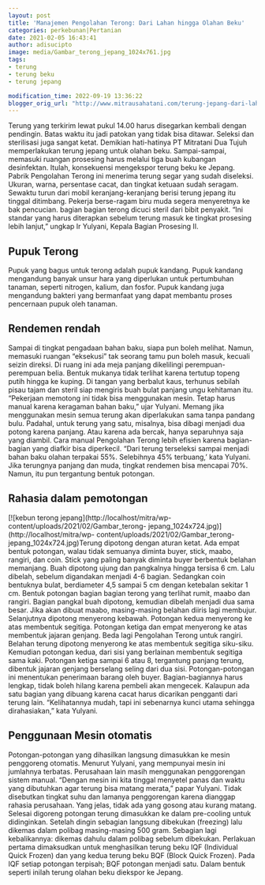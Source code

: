 ```yaml
---
layout: post
title: 'Manajemen Pengolahan Terong: Dari Lahan hingga Olahan Beku'
categories: perkebunan|Pertanian
date: 2021-02-05 16:43:41
author: adisucipto
image: media/Gambar_terong_jepang_1024x761.jpg
tags:
- terung
- terung beku
- terung jepang

modification_time: 2022-09-19 13:36:22
blogger_orig_url: "http://www.mitrausahatani.com/terung-jepang-dari-lahan-hingga.html"
---
```


Terung yang terkirim lewat pukul 14.00 harus disegarkan kembali dengan
pendingin. Batas waktu itu jadi patokan yang tidak bisa ditawar. Seleksi dan
sterilisasi juga sangat ketat. Demikian hati-hatinya PT Mitratani Dua Tujuh
memperlakukan terung jepang untuk olahan beku. Sampai-sampai, memasuki ruangan
prosesing harus melalui tiga buah kubangan desinfektan. Itulah, konsekuensi
mengekspor terung beku ke Jepang. Pabrik Pengolahan Terong ini menerima terung
segar yang sudah diseleksi. Ukuran, warna, persentase cacat, dan tingkat
ketuaan sudah seragam. Sewaktu turun dari mobil keranjang-keranjang berisi
terung jepang itu tinggal ditimbang. Pekerja berse-ragam biru muda segera
menyeretnya ke bak pencucian. bagian bagian terong dicuci steril dari bibit
penyakit. “Ini standar yang harus diterapkan sebelum terung masuk ke tingkat
prosesing lebih lanjut,” ungkap Ir Yulyani, Kepala Bagian Prosesing II.

## Pupuk Terong

Pupuk yang bagus untuk terong adalah pupuk kandang. Pupuk kandang mengandung
banyak unsur hara yang diperlukan untuk pertumbuhan tanaman, seperti nitrogen,
kalium, dan fosfor. Pupuk kandang juga mengandung bakteri yang bermanfaat yang
dapat membantu proses pencernaan pupuk oleh tanaman.

## Rendemen rendah

Sampai di tingkat pengadaan bahan baku, siapa pun boleh melihat. Namun,
memasuki ruangan “eksekusi” tak seorang tamu pun boleh masuk, kecuali seizin
direksi. Di ruang ini ada meja panjang dikelilingi perempuan-perempuan belia.
Bentuk mukanya tidak terlihat karena tertutup topeng putih hingga ke kuping.
Di tangan yang berbalut kaus, terhunus sebilah pisau tajam dan steril siap
mengiris buah bulat panjang ungu kehitaman itu. “Pekerjaan memotong ini tidak
bisa menggunakan mesin. Tetap harus manual karena keragaman bahan baku,” ujar
Yulyani. Memang jika menggunakan mesin semua terung akan diperlakukan sama
tanpa pandang bulu. Padahal, untuk terung yang satu, misalnya, bisa dibagi
menjadi dua potong karena panjang. Atau karena ada bercak, hanya separuhnya
saja yang diambil. Cara manual Pengolahan Terong lebih efisien karena bagian-
bagian yang diafkir bisa diperkecil. “Dari terung terseleksi sampai menjadi
bahan baku olahan terpakai 55%. Selebihnya 45% terbuang,’ kata Yulyani. Jika
terungnya panjang dan muda, tingkat rendemen bisa mencapai 70%. Namun, itu pun
tergantung bentuk potongan.

## Rahasia dalam pemotongan

[![kebun terong jepang](http://localhost/mitra/wp-
content/uploads/2021/02/Gambar_terong-
jepang_1024x724.jpg)](http://localhost/mitra/wp-
content/uploads/2021/02/Gambar_terong-jepang_1024x724.jpg)Terung dipotong
dengan aturan ketat. Ada empat bentuk potongan, walau tidak semuanya diminta
buyer, stick, maabo, rangiri, dan coin. Stick yang paling banyak diminta buyer
berbentuk belahan memanjang. Buah dipotong ujung dan pangkalnya hingga tersisa
6 cm. Lalu dibelah, sebelum digandakan menjadi 4-6 bagian. Sedangkan coin
bentuknya bulat, berdiameter 4,5 sampai 5 cm dengan ketebalan sekitar 1 cm.
Bentuk potongan bagian bagian terong yang terlihat rumit, maabo dan rangiri.
Bagian pangkal buah dipotong, kemudian dibelah menjadi dua sama besar. Jika
akan dibuat maabo, masing-masing belahan diiris lagi membujur. Selanjutnya
dipotong menyerong kebawah. Potongan kedua menyerong ke atas membentuk
segitiga. Potongan ketiga dan empat menyerong ke atas membentuk jajaran
genjang. Beda lagi Pengolahan Terong untuk rangiri. Belahan terung dipotong
menyerong ke atas membentuk segitiga siku-siku. Kemudian potongan kedua, dari
sisi yang berlainan membentuk segitiga sama kaki. Potongan ketiga sampai 6
atau 8, tergantung panjang terung, dibentuk jajaran genjang berselang seling
dari dua sisi. Potongan-potongan ini menentukan penerimaan barang oleh buyer.
Bagian-bagiannya harus lengkap, tidak boleh hilang karena pembeli akan
mengecek. Kalaupun ada satu bagian yang dibuang karena cacat harus dicarikan
pengganti dari terung lain. “Kelihatannya mudah, tapi ini sebenarnya kunci
utama sehingga dirahasiakan,” kata Yulyani.

## Penggunaan Mesin otomatis

Potongan-potongan yang dihasilkan langsung dimasukkan ke mesin penggoreng
otomatis. Menurut Yulyani, yang mempunyai mesin ini jumlahnya terbatas.
Perusahaan lain masih menggunakan penggorengan sistem manual. “Dengan mesin
ini kita tinggal menyetel panas dan waktu yang dibutuhkan agar terung bisa
matang merata,” papar Yulyani. Tidak disebutkan tingkat suhu dan lamanya
penggorengan karena dianggap rahasia perusahaan. Yang jelas, tidak ada yang
gosong atau kurang matang. Selesai digoreng potongan terung dimasukkan ke
dalam pre-cooling untuk didinginkan. Setelah dingin sebagian langsung
dibekukan (freezing) lalu dikemas dalam polibag masing-masing 500 gram.
Sebagian lagi kebalikannya: dikemas dahulu dalam polibag sebelum dibekukan.
Perlakuan pertama dimaksudkan untuk menghasilkan terung beku IQF (Individual
Quick Frozen) dan yang kedua terung beku BQF (Block Quick Frozen). Pada IQF
setiap potongan terpisah; BQF potongan menjadi satu. Dalam bentuk seperti
inilah terung olahan beku diekspor ke Jepang.


